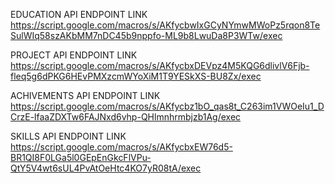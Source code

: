 EDUCATION API ENDPOINT LINK  
https://script.google.com/macros/s/AKfycbwIxGCyNYmwMWoPz5rqon8TeSulWIq58szAKbMM7nDC45b9nppfo-ML9b8LwuDa8P3WTw/exec

PROJECT API ENDPOINT LINK
https://script.google.com/macros/s/AKfycbxDEVpz4M5KQG6dlivlV6Fjb-fleq5g6dPKG6HEvPMXzcmWYoXiM1T9YESkXS-BU8Zx/exec

ACHIVEMENTS API ENDPOINT LINK
https://script.google.com/macros/s/AKfycbz1bO_qas8t_C263im1VWOeIu1_DCrzE-lfaaZDXTw6FAJNxd6vhp-QHlmnhrmbjzb1Ag/exec

SKILLS API ENDPOINT LINK
https://script.google.com/macros/s/AKfycbxEW76d5-BR1QI8F0LGa5l0GEpEnGkcFlVPu-QtY5V4wt6sUL4PvAtOeHtc4KO7yR08tA/exec
